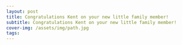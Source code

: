 ```yaml
---
layout: post
title: Congratulations Kent on your new little family member!  
subtitle: Congratulations Kent on your new little family member!
cover-img: /assets/img/path.jpg
tags: 
---
```

